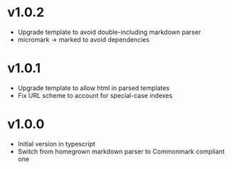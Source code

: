 # v1.0.2

* Upgrade template to avoid double-including markdown parser
* micromark -> marked to avoid dependencies

# v1.0.1

* Upgrade template to allow html in parsed templates
* Fix URL scheme to account for special-case indexes

# v1.0.0

* Initial version in typescript
* Switch from homegrown markdown parser to Commonmark compliant one